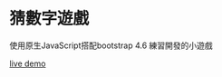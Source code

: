 # 猜數字遊戲
使用原生JavaScript搭配bootstrap 4.6 練習開發的小遊戲

[live demo](https://zenocode123.github.io/guess_number/)



